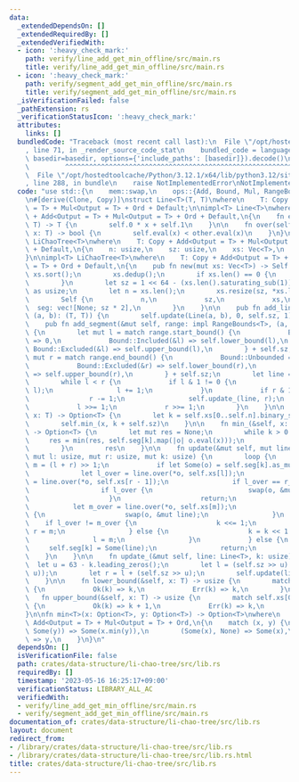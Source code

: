 ```yaml
---
data:
  _extendedDependsOn: []
  _extendedRequiredBy: []
  _extendedVerifiedWith:
  - icon: ':heavy_check_mark:'
    path: verify/line_add_get_min_offline/src/main.rs
    title: verify/line_add_get_min_offline/src/main.rs
  - icon: ':heavy_check_mark:'
    path: verify/segment_add_get_min_offline/src/main.rs
    title: verify/segment_add_get_min_offline/src/main.rs
  _isVerificationFailed: false
  _pathExtension: rs
  _verificationStatusIcon: ':heavy_check_mark:'
  attributes:
    links: []
  bundledCode: "Traceback (most recent call last):\n  File \"/opt/hostedtoolcache/Python/3.12.1/x64/lib/python3.12/site-packages/onlinejudge_verify/documentation/build.py\"\
    , line 71, in _render_source_code_stat\n    bundled_code = language.bundle(stat.path,\
    \ basedir=basedir, options={'include_paths': [basedir]}).decode()\n          \
    \         ^^^^^^^^^^^^^^^^^^^^^^^^^^^^^^^^^^^^^^^^^^^^^^^^^^^^^^^^^^^^^^^^^^^^^^^^^^^^^^^^^\n\
    \  File \"/opt/hostedtoolcache/Python/3.12.1/x64/lib/python3.12/site-packages/onlinejudge_verify/languages/rust.py\"\
    , line 288, in bundle\n    raise NotImplementedError\nNotImplementedError\n"
  code: "use std::{\n    mem::swap,\n    ops::{Add, Bound, Mul, RangeBounds},\n};\n\
    \n#[derive(Clone, Copy)]\nstruct Line<T>(T, T)\nwhere\n    T: Copy + Add<Output\
    \ = T> + Mul<Output = T> + Ord + Default;\n\nimpl<T> Line<T>\nwhere\n    T: Copy\
    \ + Add<Output = T> + Mul<Output = T> + Ord + Default,\n{\n    fn eval(self, x:\
    \ T) -> T {\n        self.0 * x + self.1\n    }\n\n    fn over(self, other: Self,\
    \ x: T) -> bool {\n        self.eval(x) < other.eval(x)\n    }\n}\n\npub struct\
    \ LiChaoTree<T>\nwhere\n    T: Copy + Add<Output = T> + Mul<Output = T> + Ord\
    \ + Default,\n{\n    n: usize,\n    sz: usize,\n    xs: Vec<T>,\n    seg: Vec<Option<Line<T>>>,\n\
    }\n\nimpl<T> LiChaoTree<T>\nwhere\n    T: Copy + Add<Output = T> + Mul<Output\
    \ = T> + Ord + Default,\n{\n    pub fn new(mut xs: Vec<T>) -> Self {\n       \
    \ xs.sort();\n        xs.dedup();\n        if xs.len() == 0 {\n            xs.push(Default::default());\n\
    \        }\n        let sz = 1 << 64 - (xs.len().saturating_sub(1)).leading_zeros()\
    \ as usize;\n        let n = xs.len();\n        xs.resize(sz, *xs.last().unwrap());\n\
    \        Self {\n            n,\n            sz,\n            xs,\n          \
    \  seg: vec![None; sz * 2],\n        }\n    }\n\n    pub fn add_line(&mut self,\
    \ (a, b): (T, T)) {\n        self.update(Line(a, b), 0, self.sz, 1);\n    }\n\n\
    \    pub fn add_segment(&mut self, range: impl RangeBounds<T>, (a, b): (T, T))\
    \ {\n        let mut l = match range.start_bound() {\n            Bound::Unbounded\
    \ => 0,\n            Bound::Included(&l) => self.lower_bound(l),\n           \
    \ Bound::Excluded(&l) => self.upper_bound(l),\n        } + self.sz;\n        let\
    \ mut r = match range.end_bound() {\n            Bound::Unbounded => self.n,\n\
    \            Bound::Excluded(&r) => self.lower_bound(r),\n            Bound::Included(&r)\
    \ => self.upper_bound(r),\n        } + self.sz;\n        let line = Line(a, b);\n\
    \        while l < r {\n            if l & 1 != 0 {\n                self.update_(line,\
    \ l);\n                l += 1;\n            }\n            if r & 1 != 0 {\n \
    \               r -= 1;\n                self.update_(line, r);\n            }\n\
    \            l >>= 1;\n            r >>= 1;\n        }\n    }\n\n    pub fn min(&self,\
    \ x: T) -> Option<T> {\n        let k = self.xs[0..self.n].binary_search(&x).unwrap();\n\
    \        self.min_(x, k + self.sz)\n    }\n\n    fn min_(&self, x: T, mut k: usize)\
    \ -> Option<T> {\n        let mut res = None;\n        while k > 0 {\n       \
    \     res = min(res, self.seg[k].map(|o| o.eval(x)));\n            k >>= 1;\n\
    \        }\n        res\n    }\n\n    fn update(&mut self, mut line: Line<T>,\
    \ mut l: usize, mut r: usize, mut k: usize) {\n        loop {\n            let\
    \ m = (l + r) >> 1;\n            if let Some(o) = self.seg[k].as_mut() {\n   \
    \             let l_over = line.over(*o, self.xs[l]);\n                let r_over\
    \ = line.over(*o, self.xs[r - 1]);\n                if l_over == r_over {\n  \
    \                  if l_over {\n                        swap(o, &mut line);\n\
    \                    }\n                    return;\n                }\n     \
    \           let m_over = line.over(*o, self.xs[m]);\n                if m_over\
    \ {\n                    swap(o, &mut line);\n                }\n            \
    \    if l_over != m_over {\n                    k <<= 1;\n                   \
    \ r = m;\n                } else {\n                    k = k << 1 | 1;\n    \
    \                l = m;\n                }\n            } else {\n           \
    \     self.seg[k] = Some(line);\n                return;\n            }\n    \
    \    }\n    }\n\n    fn update_(&mut self, line: Line<T>, k: usize) {\n      \
    \  let u = 63 - k.leading_zeros();\n        let l = (self.sz >> u) * (k - (1 <<\
    \ u));\n        let r = l + (self.sz >> u);\n        self.update(line, l, r, k);\n\
    \    }\n\n    fn lower_bound(&self, x: T) -> usize {\n        match self.xs[0..self.n].binary_search(&x)\
    \ {\n            Ok(k) => k,\n            Err(k) => k,\n        }\n    }\n\n \
    \   fn upper_bound(&self, x: T) -> usize {\n        match self.xs[0..self.n].binary_search(&x)\
    \ {\n            Ok(k) => k + 1,\n            Err(k) => k,\n        }\n    }\n\
    }\n\nfn min<T>(x: Option<T>, y: Option<T>) -> Option<T>\nwhere\n    T: Copy +\
    \ Add<Output = T> + Mul<Output = T> + Ord,\n{\n    match (x, y) {\n        (Some(x),\
    \ Some(y)) => Some(x.min(y)),\n        (Some(x), None) => Some(x),\n        _\
    \ => y,\n    }\n}\n"
  dependsOn: []
  isVerificationFile: false
  path: crates/data-structure/li-chao-tree/src/lib.rs
  requiredBy: []
  timestamp: '2023-05-16 16:25:17+09:00'
  verificationStatus: LIBRARY_ALL_AC
  verifiedWith:
  - verify/line_add_get_min_offline/src/main.rs
  - verify/segment_add_get_min_offline/src/main.rs
documentation_of: crates/data-structure/li-chao-tree/src/lib.rs
layout: document
redirect_from:
- /library/crates/data-structure/li-chao-tree/src/lib.rs
- /library/crates/data-structure/li-chao-tree/src/lib.rs.html
title: crates/data-structure/li-chao-tree/src/lib.rs
---
```

